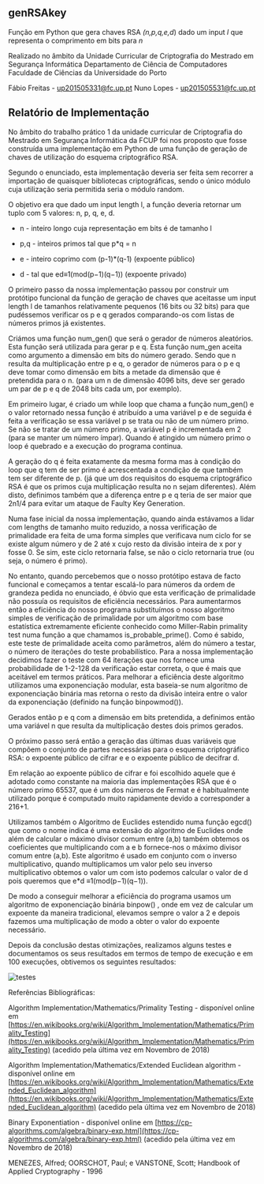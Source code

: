 ## genRSAkey
Função em Python que gera chaves RSA *(n,p,q,e,d*) dado um input *l* que representa o comprimento em bits para *n*

Realizado no âmbito da Unidade Curricular de Criptografia do Mestrado em Segurança Informática
Departamento de Ciência de Computadores
Faculdade de Ciências da Universidade do Porto

Fábio Freitas - up201505331@fc.up.pt
Nuno Lopes - up201505531@fc.up.pt

## Relatório de Implementação
No âmbito do trabalho prático 1 da unidade curricular de Criptografia do Mestrado em Segurança Informática da FCUP foi nos proposto que fosse construída uma implementação em Python de uma função de geração de chaves de utilização do esquema criptográfico RSA.

Segundo o enunciado, esta implementação deveria ser feita sem recorrer a importação de quaisquer bibliotecas criptográficas, sendo o único módulo cuja utilização seria permitida seria o módulo random.

O objetivo era que dado um input length  l, a função deveria retornar um tuplo com 5 valores: n, p, q, e, d.

-   n - inteiro longo cuja representação em bits é de tamanho l
    
-   p,q - inteiros primos tal que p*q = n
    
-   e - inteiro coprimo com (p-1)*(q-1) (expoente público)
    
-   d - tal que ed≡1(mod(p−1)(q−1)) (expoente privado)
    

O primeiro passo da nossa implementação passou por construir um protótipo funcional da função de geração de chaves que aceitasse um input length l  de tamanhos relativamente pequenos (16 bits ou 32 bits) para que pudéssemos verificar os p e q gerados comparando-os com listas de números primos já existentes.

Criámos uma função num_gen() que será o gerador de números aleatórios. Esta função será utilizada para gerar p e q. Esta função num_gen aceita como argumento a dimensão em bits do número gerado. Sendo que n resulta da multiplicação entre p e q, o gerador de números para o p e q deve tomar como dimensão em bits a metade da dimensão que é pretendida para o n. (para um n de dimensão 4096 bits, deve ser gerado um par de p e q de 2048 bits cada um, por exemplo).

Em primeiro lugar, é criado um while loop que chama a função num_gen() e o valor retornado nessa função é atribuído a uma variável p e de seguida é feita a verificação se essa variável p se trata ou não de um número primo. Se não se tratar de um número primo, a variável p é incrementada em 2 (para se manter um número ímpar). Quando é atingido um número primo o loop é quebrado e a execução do programa continua.

A geração do q é feita exatamente da mesma forma mas à condição do loop que q tem de ser primo é acrescentada a condição de que também tem ser diferente de p. (já que um dos requisitos do esquema criptográfico RSA é que os primos cuja multiplicação resulta no n sejam diferentes). Além disto, definimos também que a diferença entre p e q teria de ser maior que 2n1/4 para evitar um ataque de Faulty Key Generation.

Numa fase inicial da nossa implementação, quando ainda estávamos a lidar com lengths de tamanho muito reduzido, a nossa verificação de primalidade era feita de uma forma simples que verificava num ciclo for se existe algum número y de 2 até x cujo resto da divisão inteira de x por y fosse 0. Se sim, este ciclo retornaria false, se não o ciclo retornaria true (ou seja, o número é primo).

No entanto, quando percebemos que o nosso protótipo estava de facto funcional e começamos a tentar escalá-lo para números da ordem de grandeza pedida no enunciado, é óbvio que esta verificação de primalidade não possuía os requisitos de eficiência necessários. Para aumentarmos então a eficiência do nosso programa substituímos o nosso algoritmo simples de verificação de primalidade por um algoritmo com base estatística extremamente eficiente conhecido como Miller-Rabin primality test numa função a que chamamos is_probable_prime(). Como é sabido, este teste de primalidade aceita como parâmetros, além do número a testar, o número de iterações do teste probabilístico. Para a nossa implementação decidimos fazer o teste com 64 iterações que nos fornece uma probabilidade de 1-2-128 da verificação estar correta, o que é mais que aceitável em termos práticos. Para melhorar a eficiência deste algoritmo utilizamos uma exponenciação modular, esta baseia-se num algoritmo de exponenciação binária mas retorna o resto da divisão inteira entre o valor da exponenciação (definido na função binpowmod()).

Gerados então p e q com a dimensão em bits pretendida, a definimos então uma variável n que resulta da multiplicação destes dois primos gerados.

O próximo passo será então a geração das últimas duas variáveis que compõem o conjunto de partes necessárias para o esquema criptográfico RSA: o expoente público de cifrar e e o expoente público de decifrar d.

Em relação ao expoente público de cifrar e foi escolhido aquele que é adotado como constante na maioria das implementações RSA que é o número primo 65537, que é um dos números de Fermat e é habitualmente utilizado porque é computado muito rapidamente devido a corresponder a 216+1.

Utilizamos também o Algoritmo de Euclides estendido numa função egcd() que como o nome indica é uma extensão do algoritmo de Euclides onde além de calcular o máximo divisor comum entre (a,b) também obtemos os coeficientes que multiplicando com a e b fornece-nos o máximo divisor comum entre (a,b). Este algoritmo é usado em conjunto com o inverso multiplicativo, quando multiplicamos um valor pelo seu inverso multiplicativo obtemos o valor um com isto podemos calcular o valor de d  pois queremos que e*d ≡1(mod(p−1)(q−1)).

De modo a conseguir melhorar a eficiência do programa usamos um algoritmo de exponenciação binária binpow() , onde em vez de calcular um expoente da maneira tradicional, elevamos sempre o valor a 2 e depois fazemos uma multiplicação de modo a obter o valor do expoente necessário.

Depois da conclusão destas otimizações, realizamos alguns testes e documentamos os seus resultados em termos de tempo de execução e em 100 execuções, obtivemos os seguintes resultados:

![testes](https://i.imgur.com/gArcPRL.png)

  

Referências Bibliográficas:

Algorithm Implementation/Mathematics/Primality Testing - disponível online em [https://en.wikibooks.org/wiki/Algorithm_Implementation/Mathematics/Primality_Testing](https://en.wikibooks.org/wiki/Algorithm_Implementation/Mathematics/Primality_Testing) (acedido pela última vez em Novembro de 2018)

Algorithm Implementation/Mathematics/Extended Euclidean algorithm - disponível online em [https://en.wikibooks.org/wiki/Algorithm_Implementation/Mathematics/Extended_Euclidean_algorithm](https://en.wikibooks.org/wiki/Algorithm_Implementation/Mathematics/Extended_Euclidean_algorithm) (acedido pela última vez em Novembro de 2018)

Binary Exponentiation - disponível online em [https://cp-algorithms.com/algebra/binary-exp.html](https://cp-algorithms.com/algebra/binary-exp.html) (acedido pela última vez em Novembro de 2018)

MENEZES, Alfred; OORSCHOT, Paul; e VANSTONE, Scott; Handbook of Applied Cryptography - 1996
